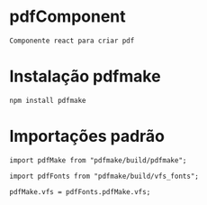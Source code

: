 # pdfComponent

    Componente react para criar pdf


# Instalação pdfmake

    npm install pdfmake


# Importações padrão

    import pdfMake from "pdfmake/build/pdfmake";
    
    import pdfFonts from "pdfmake/build/vfs_fonts";
    
    pdfMake.vfs = pdfFonts.pdfMake.vfs;

